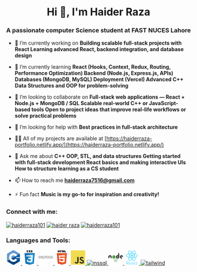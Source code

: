 <h1 align="center">Hi 👋, I'm Haider Raza</h1>
<h3 align="center">A passionate computer Science student at FAST NUCES Lahore</h3>

- 🔭 I’m currently working on **Building scalable full-stack projects with React Learning advanced React, backend integration, and database design**

- 🌱 I’m currently learning **React (Hooks, Context, Redux, Routing, Performance Optimization) Backend (Node.js, Express.js, APIs) Databases (MongoDB, MySQL) Deployment (Vercel) Advanced C++ Data Structures and OOP for problem-solving**

- 👯 I’m looking to collaborate on **Full-stack web applications — React + Node.js + MongoDB / SQL Scalable real-world C++ or JavaScript-based tools Open to project ideas that improve real-life workflows or solve practical problems**

- 🤝 I’m looking for help with **Best practices in full-stack architecture**

- 👨‍💻 All of my projects are available at [https://haiderraza-portfolio.netlify.app/](https://haiderraza-portfolio.netlify.app/)

- 💬 Ask me about **C++ OOP, STL, and data structures Getting started with full-stack development React basics and making interactive UIs How to structure learning as a CS student**

- 📫 How to reach me **haiderraza7516@gmail.com**

- ⚡ Fun fact **Music is my go-to for inspiration and creativity!**

<h3 align="left">Connect with me:</h3>
<p align="left">
<a href="https://linkedin.com/in/haiderraza101" target="blank"><img align="center" src="https://raw.githubusercontent.com/rahuldkjain/github-profile-readme-generator/master/src/images/icons/Social/linked-in-alt.svg" alt="haiderraza101" height="30" width="40" /></a>
<a href="https://fb.com/haider raza" target="blank"><img align="center" src="https://raw.githubusercontent.com/rahuldkjain/github-profile-readme-generator/master/src/images/icons/Social/facebook.svg" alt="haider raza" height="30" width="40" /></a>
<a href="https://instagram.com/haiderraza101" target="blank"><img align="center" src="https://raw.githubusercontent.com/rahuldkjain/github-profile-readme-generator/master/src/images/icons/Social/instagram.svg" alt="haiderraza101" height="30" width="40" /></a>
</p>

<h3 align="left">Languages and Tools:</h3>
<p align="left"> <a href="https://www.w3schools.com/cpp/" target="_blank" rel="noreferrer"> <img src="https://raw.githubusercontent.com/devicons/devicon/master/icons/cplusplus/cplusplus-original.svg" alt="cplusplus" width="40" height="40"/> </a> <a href="https://www.w3schools.com/css/" target="_blank" rel="noreferrer"> <img src="https://raw.githubusercontent.com/devicons/devicon/master/icons/css3/css3-original-wordmark.svg" alt="css3" width="40" height="40"/> </a> <a href="https://expressjs.com" target="_blank" rel="noreferrer"> <img src="https://raw.githubusercontent.com/devicons/devicon/master/icons/express/express-original-wordmark.svg" alt="express" width="40" height="40"/> </a> <a href="https://www.w3.org/html/" target="_blank" rel="noreferrer"> <img src="https://raw.githubusercontent.com/devicons/devicon/master/icons/html5/html5-original-wordmark.svg" alt="html5" width="40" height="40"/> </a> <a href="https://developer.mozilla.org/en-US/docs/Web/JavaScript" target="_blank" rel="noreferrer"> <img src="https://raw.githubusercontent.com/devicons/devicon/master/icons/javascript/javascript-original.svg" alt="javascript" width="40" height="40"/> </a> <a href="https://www.microsoft.com/en-us/sql-server" target="_blank" rel="noreferrer"> <img src="https://www.svgrepo.com/show/303229/microsoft-sql-server-logo.svg" alt="mssql" width="40" height="40"/> </a> <a href="https://nodejs.org" target="_blank" rel="noreferrer"> <img src="https://raw.githubusercontent.com/devicons/devicon/master/icons/nodejs/nodejs-original-wordmark.svg" alt="nodejs" width="40" height="40"/> </a> <a href="https://reactjs.org/" target="_blank" rel="noreferrer"> <img src="https://raw.githubusercontent.com/devicons/devicon/master/icons/react/react-original-wordmark.svg" alt="react" width="40" height="40"/> </a> <a href="https://tailwindcss.com/" target="_blank" rel="noreferrer"> <img src="https://www.vectorlogo.zone/logos/tailwindcss/tailwindcss-icon.svg" alt="tailwind" width="40" height="40"/> </a> </p>
